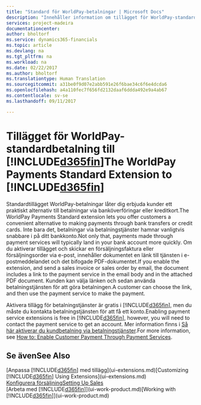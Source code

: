 ```yaml
---
title: "Standard för WorldPay-betalningar | Microsoft Docs"
description: "Innehåller information om tillägget för WorldPay-standardbetalning"
services: project-madeira
documentationcenter: 
author: bholtorf
ms.service: dynamics365-financials
ms.topic: article
ms.devlang: na
ms.tgt_pltfrm: na
ms.workload: na
ms.date: 02/22/2017
ms.author: bholtorf
ms.translationtype: Human Translation
ms.sourcegitcommit: a31be0f9d07e2abb591e26f6bae34c6f6e4dcda6
ms.openlocfilehash: a4a110fec7f656fd2132daaf6ddda492e9a4ab67
ms.contentlocale: sv-se
ms.lasthandoff: 09/11/2017

---
```

# <a name="the-worldpay-payments-standard-extension-to-included365finincludesd365finlongmdmd"></a><span data-ttu-id="16792-103">Tillägget för WorldPay-standardbetalning till [!INCLUDE[d365fin](includes/d365fin_long_md.md)]</span><span class="sxs-lookup"><span data-stu-id="16792-103">The WorldPay Payments Standard Extension to [!INCLUDE[d365fin](includes/d365fin_long_md.md)]</span></span>
<span data-ttu-id="16792-104">Standardtillägget WorldPay-betalningar låter dig erbjuda kunder ett praktiskt alternativ till betalningar via banköverföringar eller kreditkort.</span><span class="sxs-lookup"><span data-stu-id="16792-104">The WorldPay Payments Standard extension lets you offer customers a convenient alternative to making payments through bank transfers or credit cards.</span></span> <span data-ttu-id="16792-105">Inte bara det, betalningar via betalningstjänster hamnar vanligtvis snabbare i på ditt bankkonto.</span><span class="sxs-lookup"><span data-stu-id="16792-105">Not only that, payments made through payment services will typically land in your bank account more quickly.</span></span>
<span data-ttu-id="16792-106">Om du aktiverar tillägget och skickar en försäljningsfaktura eller försäljningsorder via e-post, innehåller dokumentet en länk till tjänsten i e-postmeddelandet och det bifogade PDF-dokumentet.</span><span class="sxs-lookup"><span data-stu-id="16792-106">If you enable the extension, and send a sales invoice or sales order by email, the document includes a link to the payment service in the email body and in the attached PDF document.</span></span> <span data-ttu-id="16792-107">Kunden kan välja länken och sedan använda betalningstjänsten för att göra betalningen.</span><span class="sxs-lookup"><span data-stu-id="16792-107">A customer can choose the link, and then use the payment service to make the payment.</span></span>

<span data-ttu-id="16792-108">Aktivera tillägg för betalningstjänster är gratis i [!INCLUDE[d365fin](includes/d365fin_md.md)], men du måste du kontakta betalningstjänsten för att få ett konto.</span><span class="sxs-lookup"><span data-stu-id="16792-108">Enabling payment service extensions is free in [!INCLUDE[d365fin](includes/d365fin_md.md)], however, you will need to contact the payment service to get an account.</span></span> <span data-ttu-id="16792-109">Mer information finns i [Så här aktiverar du kundbetalning via betalningstjänster](sales-how-enable-payment-service-extensions.md).</span><span class="sxs-lookup"><span data-stu-id="16792-109">For more information, see [How to: Enable Customer Payment Through Payment Services](sales-how-enable-payment-service-extensions.md).</span></span>

## <a name="see-also"></a><span data-ttu-id="16792-110">Se även</span><span class="sxs-lookup"><span data-stu-id="16792-110">See Also</span></span>
<span data-ttu-id="16792-111">[Anpassa [!INCLUDE[d365fin](includes/d365fin_md.md)] med tillägg](ui-extensions.md)</span><span class="sxs-lookup"><span data-stu-id="16792-111">[Customizing [!INCLUDE[d365fin](includes/d365fin_md.md)] Using Extensions](ui-extensions.md)</span></span>  
[<span data-ttu-id="16792-112">Konfigurera försäljning</span><span class="sxs-lookup"><span data-stu-id="16792-112">Setting Up Sales</span></span>](sales-setup-sales.md)  
<span data-ttu-id="16792-113">[Arbeta med [!INCLUDE[d365fin](includes/d365fin_md.md)]](ui-work-product.md)</span><span class="sxs-lookup"><span data-stu-id="16792-113">[Working with [!INCLUDE[d365fin](includes/d365fin_md.md)]](ui-work-product.md)</span></span>
